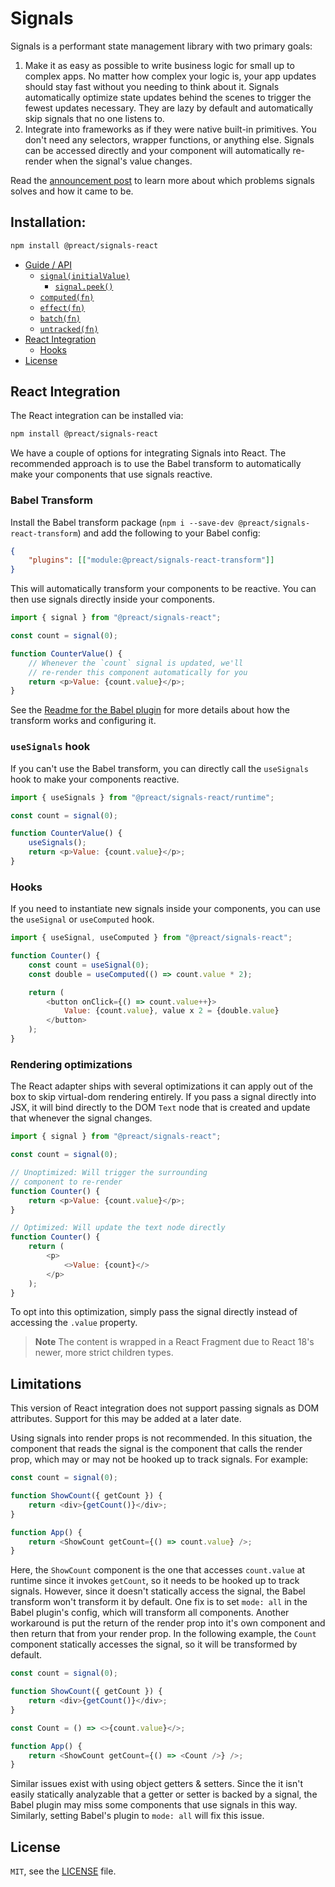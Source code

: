 # Signals

Signals is a performant state management library with two primary goals:

1. Make it as easy as possible to write business logic for small up to complex apps. No matter how complex your logic is, your app updates should stay fast without you needing to think about it. Signals automatically optimize state updates behind the scenes to trigger the fewest updates necessary. They are lazy by default and automatically skip signals that no one listens to.
2. Integrate into frameworks as if they were native built-in primitives. You don't need any selectors, wrapper functions, or anything else. Signals can be accessed directly and your component will automatically re-render when the signal's value changes.

Read the [announcement post](https://preactjs.com/blog/introducing-signals/) to learn more about which problems signals solves and how it came to be.

## Installation:

```sh
npm install @preact/signals-react
```

- [Guide / API](../../README.md#guide--api)
  - [`signal(initialValue)`](../../README.md#signalinitialvalue)
    - [`signal.peek()`](../../README.md#signalpeek)
  - [`computed(fn)`](../../README.md#computedfn)
  - [`effect(fn)`](../../README.md#effectfn)
  - [`batch(fn)`](../../README.md#batchfn)
  - [`untracked(fn)`](../../README.md#untrackedfn)
- [React Integration](#react-integration)
  - [Hooks](#hooks)
- [License](#license)

## React Integration

The React integration can be installed via:

```sh
npm install @preact/signals-react
```

We have a couple of options for integrating Signals into React. The recommended approach is to use the Babel transform to automatically make your components that use signals reactive.

### Babel Transform

Install the Babel transform package (`npm i --save-dev @preact/signals-react-transform`) and add the following to your Babel config:

```json
{
	"plugins": [["module:@preact/signals-react-transform"]]
}
```

This will automatically transform your components to be reactive. You can then use signals directly inside your components.

```js
import { signal } from "@preact/signals-react";

const count = signal(0);

function CounterValue() {
	// Whenever the `count` signal is updated, we'll
	// re-render this component automatically for you
	return <p>Value: {count.value}</p>;
}
```

See the [Readme for the Babel plugin](../babel-plugin-signals-react/README.md) for more details about how the transform works and configuring it.

### `useSignals` hook

If you can't use the Babel transform, you can directly call the `useSignals` hook to make your components reactive.

```js
import { useSignals } from "@preact/signals-react/runtime";

const count = signal(0);

function CounterValue() {
	useSignals();
	return <p>Value: {count.value}</p>;
}
```

### Hooks

If you need to instantiate new signals inside your components, you can use the `useSignal` or `useComputed` hook.

```js
import { useSignal, useComputed } from "@preact/signals-react";

function Counter() {
	const count = useSignal(0);
	const double = useComputed(() => count.value * 2);

	return (
		<button onClick={() => count.value++}>
			Value: {count.value}, value x 2 = {double.value}
		</button>
	);
}
```

### Rendering optimizations

The React adapter ships with several optimizations it can apply out of the box to skip virtual-dom rendering entirely. If you pass a signal directly into JSX, it will bind directly to the DOM `Text` node that is created and update that whenever the signal changes.

```js
import { signal } from "@preact/signals-react";

const count = signal(0);

// Unoptimized: Will trigger the surrounding
// component to re-render
function Counter() {
	return <p>Value: {count.value}</p>;
}

// Optimized: Will update the text node directly
function Counter() {
	return (
		<p>
			<>Value: {count}</>
		</p>
	);
}
```

To opt into this optimization, simply pass the signal directly instead of accessing the `.value` property.

> **Note**
> The content is wrapped in a React Fragment due to React 18's newer, more strict children types.

## Limitations

This version of React integration does not support passing signals as DOM attributes. Support for this may be added at a later date.

Using signals into render props is not recommended. In this situation, the component that reads the signal is the component that calls the render prop, which may or may not be hooked up to track signals. For example:

```js
const count = signal(0);

function ShowCount({ getCount }) {
	return <div>{getCount()}</div>;
}

function App() {
	return <ShowCount getCount={() => count.value} />;
}
```

Here, the `ShowCount` component is the one that accesses `count.value` at runtime since it invokes `getCount`, so it needs to be hooked up to track signals. However, since it doesn't statically access the signal, the Babel transform won't transform it by default. One fix is to set `mode: all` in the Babel plugin's config, which will transform all components. Another workaround is put the return of the render prop into it's own component and then return that from your render prop. In the following example, the `Count` component statically accesses the signal, so it will be transformed by default.

```js
const count = signal(0);

function ShowCount({ getCount }) {
	return <div>{getCount()}</div>;
}

const Count = () => <>{count.value}</>;

function App() {
	return <ShowCount getCount={() => <Count />} />;
}
```

Similar issues exist with using object getters & setters. Since the it isn't easily statically analyzable that a getter or setter is backed by a signal, the Babel plugin may miss some components that use signals in this way. Similarly, setting Babel's plugin to `mode: all` will fix this issue.

## License

`MIT`, see the [LICENSE](../../LICENSE) file.
